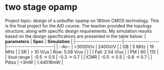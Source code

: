 # two stage opamp
Project topic: design of a unbuffer opamp on 180nm CMOS technology. This is the final project for the AID course. The teacher provided the topology structure, along with specific design requirements. My simulation results based on the design specifications are presented in the table below: 
|      **parameters**    |     **Spec**     |     **Simulation**     |
|------------------------|------------------|------------------------|
|         :-Av-:         |     >3000V/v     |         2400V/V        |
|           GB           |     5 MHz        |         19 MHz         |
|           SR           |     > 10 V/us    |   Rise: 5.08 V/us      |
|                        |                  |   Fall: 2.54 V/us      |
|           PM           |       60         |         115            |
|       Vout range       |    -0.5 -> 0.5   |       -0.3 -> 0.7      |
|          ICMR          |    -0.5 -> 0.5   |       -0.8 -> 0.7      |
|          Pdiss         |       <3mW       |       1.44018mW        |
